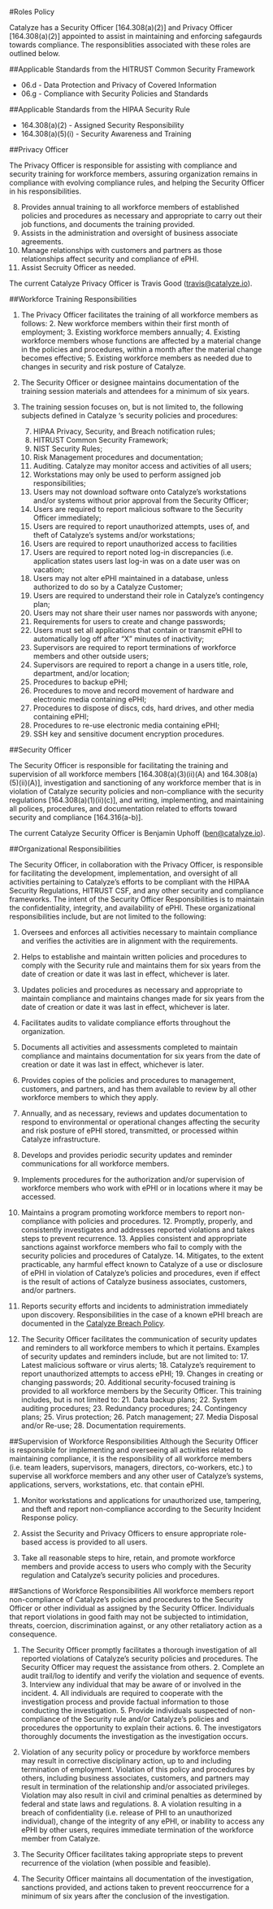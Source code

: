 #Roles Policy

Catalyze has a Security Officer [164.308(a)(2)] and Privacy Officer  [164.308(a)(2)] appointed to assist in maintaining and enforcing safegaurds towards compliance. The responsiblities associated with these roles are outlined below.

##Applicable Standards from the HITRUST Common Security Framework

*  06.d - Data Protection and Privacy of Covered Information
*  06.g - Compliance with Security Policies and Standards

##Applicable Standards from the HIPAA Security Rule

* 164.308(a)(2) - Assigned Security Responsibility
* 164.308(a)(5)(i) - Security Awareness and Training

##Privacy Officer

The Privacy Officer is responsible for assisting with compliance and security training for workforce members, assuring organization remains in compliance with evolving compliance rules, and helping the Security Officer in his responsibilities.

8. Provides annual training to all workforce members of established policies and procedures as necessary and appropriate to carry out their job functions, and documents the training provided.
9. Assists in the administration and oversight of business associate agreements.
10. Manage relationships with customers and partners as those relationships affect security and compliance of ePHI.
11. Assist Secruity Officer as needed.

The current Catalyze Privacy Officer is Travis Good ([travis@catalyze.io](mailto:travis@catalyze.io)).

##Workforce Training Responsibilities
1. The Privacy Officer facilitates the training of all workforce members as follows:
	2. New workforce members within their first month of employment;
	3. Existing workforce members annually;
	4. Existing workforce members whose functions are affected by a material change in the policies and procedures, within a month after the material change becomes effective;
	5. Existing workforce members as needed due to changes in security and risk posture of Catalyze.

6. The Security Officer or designee maintains documentation of the training session materials and attendees for a minimum of six years. 

7. The training session focuses on, but is not limited to, the following subjects defined in Catalyze ‘s security policies and procedures:
	
	7. HIPAA Privacy, Security, and Breach notification rules;
	8. HITRUST Common Security Framework;
	9. NIST Security Rules;
	10. Risk Management procedures and documentation;
	8. Auditing.  Catalyze may monitor access and activities of all users;
	9. Workstations may only be used to perform assigned job responsibilities;
	10. Users may not download software onto Catalyze’s workstations and/or systems without prior approval from the Security Officer;
	11. Users are required to report malicious software to the Security Officer immediately;
	12. Users are required to report unauthorized attempts, uses of, and theft of Catalyze’s systems and/or workstations;
	13. Users are required to report unauthorized access to facilities
	14. Users are required to report noted log-in discrepancies (i.e. application states users last log-in was on a date user was on vacation;
	15. Users may not alter ePHI maintained in a database, unless authorized to do so by a Catalyze Customer;
	16. Users are required to understand their role in Catalyze’s contingency plan;
	17. Users may not share their user names nor passwords with anyone;
	18. Requirements for users to create and change passwords;
	19. Users must set all applications that contain or transmit ePHI to automatically log off after “X” minutes of inactivity;
	20. Supervisors are required to report terminations of workforce members and other outside users;
	21. Supervisors are required to report a change in a users title, role, department, and/or location;
	22. Procedures to backup ePHI;
	23. Procedures to move and record movement of hardware and electronic media containing ePHI;
	24. Procedures to dispose of discs, cds, hard drives, and other media containing ePHI;
	25. Procedures to re-use electronic media containing ePHI;
	26. SSH key and sensitive document encryption procedures.

##Security Officer

The Security Officer is responsible for facilitating the training and supervision of all workforce members [164.308(a)(3)(ii)(A) and 164.308(a)(5)(ii)(A)], investigation and sanctioning of any workforce member that is in violation of Catalyze security policies and non-compliance with the security regulations [164.308(a)(1)(ii)(c)], and writing, implementing, and maintaining all polices, procedures, and documentation related to efforts toward security and compliance [164.316(a-b)].

The current Catalyze Security Officer is Benjamin Uphoff ([ben@catalyze.io](mailto:ben@catalyze.io)).

##Organizational Responsibilities

The Security Officer, in collaboration with the Privacy Officer, is responsible for facilitating the development, implementation, and oversight of all activities pertaining to Catalyze’s efforts to be compliant with the HIPAA Security Regulations, HITRUST CSF, and any other security and compliance frameworks.  The intent of the Security Officer Responsibilities is to maintain the confidentiality, integrity, and availability of ePHI.  These organizational responsibilities include, but are not limited to the following:1. Oversees and enforces all activities necessary to maintain compliance and verifies the activities are in alignment with the requirements.

2. Helps to establishe and maintain written policies and procedures to comply with the Security rule and maintains them for six years from the date of creation or date it was last in effect, whichever is later.

3. Updates policies and procedures as necessary and appropriate to maintain compliance and maintains changes made for six years from the date of creation or date it was last in effect, whichever is later.

4. Facilitates audits to validate compliance efforts throughout the organization.

5. Documents all activities and assessments completed to maintain compliance and maintains documentation for six years from the date of creation or date it was last in effect, whichever is later.

6. Provides copies of the policies and procedures to management, customers, and partners, and has them available to review by all other workforce members to which they apply.

7. Annually, and as necessary, reviews and updates documentation to respond to environmental or operational changes affecting the security and risk posture of ePHI stored, transmitted, or processed within Catalyze infrastructure.

9. Develops and provides periodic security updates and reminder communications for all workforce members.

10. Implements procedures for the authorization and/or supervision of workforce members who work with ePHI or in locations where it may be accessed.

11. Maintains a program promoting workforce members to report non-compliance with policies and procedures.
	12. Promptly, properly, and consistently investigates and addresses reported violations and takes steps to prevent recurrence.
	13. Applies consistent and appropriate sanctions against workforce members who fail to comply with the security policies and procedures of Catalyze.
	14. Mitigates, to the extent practicable, any harmful effect known to Catalyze of a use or disclosure of ePHI in violation of Catalyze’s policies and procedures, even if effect is the result of actions of Catalyze business associates, customers, and/or partners. 

15. Reports security efforts and incidents to administration immediately upon discovery. Responsibilities in the case of a known ePHI breach are documented in the [Catalyze Breach Policy](./breach).

16. The Security Officer facilitates the communication of security updates and reminders to all workforce members to which it pertains.  Examples of security updates and reminders include, but are not limited to:
	17. Latest malicious software or virus alerts;
	18. Catalyze’s requirement to report unauthorized attempts to access ePHI;
	19. Changes in creating or changing passwords;
	20. Additional security-focused training is provided to all workforce members by the Security Officer.  This training includes, but is not limited to:
		21. Data backup plans;
		22. System auditing procedures;
		23. Redundancy procedures;
		24. Contingency plans;
		25. Virus protection;
		26. Patch management;
		27. Media Disposal and/or Re-use;
		28. Documentation requirements.
##Supervision of Workforce Responsibilities
Although the Security Officer is responsible for implementing and overseeing all activities related to maintaining compliance, it is the responsibility of all workforce members (i.e. team leaders, supervisors, managers, directors, co-workers, etc.) to supervise all workforce members and any other user of Catalyze’s systems, applications, servers, workstations, etc. that contain ePHI.

1. Monitor workstations and applications for unauthorized use, tampering, and theft and report non-compliance according to the Security Incident Response policy.

2. Assist the Security and Privacy Officers to ensure appropriate role-based access is provided to all users.

3. Take all reasonable steps to hire, retain, and promote workforce members and provide access to users who comply with the Security regulation and Catalyze’s security policies and procedures.##Sanctions of Workforce Responsibilities 
All workforce members report non-compliance of Catalyze’s policies and procedures to the Security Officer or other individual as assigned by the Security Officer.  Individuals that report violations in good faith may not be subjected to intimidation, threats, coercion, discrimination against, or any other retaliatory action as a consequence.1. The Security Officer promptly facilitates a thorough investigation of all reported violations of Catalyze’s security policies and procedures.  The Security Officer may request the assistance from others.
	2. Complete an audit trail/log to identify and verify the violation and sequence of events.
	3. Interview any individual that may be aware of or involved in the incident.
		4. All individuals are required to cooperate with the investigation process and provide factual information to those conducting the investigation.
		5. Provide individuals suspected of non-compliance of the Security rule and/or Catalyze’s policies and procedures the opportunity to explain their actions.
	6. The investigators thoroughly documents the investigation as the investigation occurs.

7. Violation of any security policy or procedure by workforce members may result in corrective disciplinary action, up to and including termination of employment.  Violation of this policy and procedures by others, including business associates, customers, and partners may result in termination of the relationship and/or associated privileges.  Violation may also result in civil and criminal penalties as determined by federal and state laws and regulations. 
	8. A violation resulting in a breach of confidentiality (i.e. release of PHI to an unauthorized individual), change of the integrity of any ePHI, or inability to access any ePHI by other users, requires immediate termination of the workforce member from Catalyze.

9. The Security Officer facilitates taking appropriate steps to prevent recurrence of the violation (when possible and feasible).

10. The Security Officer maintains all documentation of the investigation, sanctions provided, and actions taken to prevent reoccurrence for a minimum of six years after the conclusion of the investigation. 